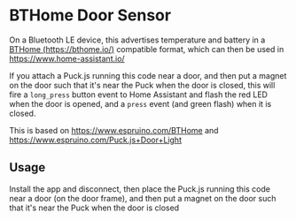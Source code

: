# BTHome Door Sensor

On a Bluetooth LE device, this advertises temperature and battery in a [BTHome (https://bthome.io/)](https://bthome.io/) compatible format, which can then be used in https://www.home-assistant.io/

If you attach a Puck.js running this code near a door, and then put a magnet on the door such that it's near the Puck when the door is closed, this will fire a `long_press` button event to Home Assistant and flash the red LED
when the door is opened, and a `press` event (and green flash) when it is closed.

This is based on https://www.espruino.com/BTHome and https://www.espruino.com/Puck.js+Door+Light


## Usage

Install the app and disconnect, then place the Puck.js running this code near a door (on the door frame), and then put a magnet on the door such that it's near the Puck when the door is closed
